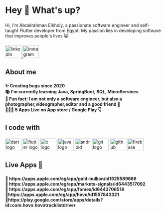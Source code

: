 <h1 align="left">Hey 👋 What's up?</h1>

###

<p align="left">Hi, i'm Abdelrahman Elkholy, a passionate software engineer and self-taught Flutter developer from Egypt. My passion lies in developing software that improves people's lives 😺</p>

###

<div align="left">
  <a href="https://www.linkedin.com/in/aelkholy9" target="_blank">
    <img src="https://raw.githubusercontent.com/maurodesouza/profile-readme-generator/master/src/assets/icons/social/linkedin/default.svg" width="52" height="40" alt="linkedin logo"  />
  </a>
  <a href="https://www.instagram.com/thekholy/" target="_blank">
    <img src="https://raw.githubusercontent.com/maurodesouza/profile-readme-generator/master/src/assets/icons/social/instagram/default.svg" width="52" height="40" alt="instagram logo"  />
  </a>
</div>

###

<h2 align="left">About me</h2>

###

<h4 align="left">✨ Creating bugs since 2020<br>📚 I'm currently learning Java, SpringBoot, SQL, MicroServices<br>🎲 Fun fact: I am not only a software engineer, but also a photographer,videographer,editor and a good friend 👻<br>👨🏻‍💻 5 Apps Live on App store / Google Play 👇</h4>

###

<h2 align="left">I code with</h2>

###

<div align="left">
  <img src="https://cdn.jsdelivr.net/gh/devicons/devicon/icons/dart/dart-original.svg" height="40" width="52" alt="dart logo"  />
  <img src="https://cdn.jsdelivr.net/gh/devicons/devicon/icons/flutter/flutter-original.svg" height="40" width="52" alt="flutter logo"  />
  <img src="https://cdn.jsdelivr.net/gh/devicons/devicon/icons/c/c-original.svg" height="40" width="52" alt="c logo"  />
  <img src="https://cdn.jsdelivr.net/gh/devicons/devicon/icons/java/java-original.svg" height="40" width="52" alt="java logo"  />
  <img src="https://cdn.jsdelivr.net/gh/devicons/devicon/icons/android/android-original.svg" height="40" width="52" alt="android logo"  />
  <img src="https://cdn.jsdelivr.net/gh/devicons/devicon/icons/git/git-original.svg" height="40" width="52" alt="git logo"  />
  <img src="https://cdn.jsdelivr.net/gh/devicons/devicon/icons/github/github-original.svg" height="40" width="52" alt="github logo"  />
  <img src="https://cdn.jsdelivr.net/gh/devicons/devicon/icons/firebase/firebase-plain.svg" height="40" width="52" alt="firebase logo"  />
</div>

###

<h2 align="left">Live Apps 📸</h2>

###

<h4 align="left">🏅 https://apps.apple.com/eg/app/gold-bullion/id1625589866<br>🏅 https://apps.apple.com/eg/app/markets-signals/id6443517092<br>🏅 https://apps.apple.com/eg/app/fomex/id6443706518<br>🏅https://apps.apple.com/eg/app/hovo/id1557843321<br>🏅https://play.google.com/store/apps/details?id=com.hovo.hovotrucklistdriver</h4>

###


